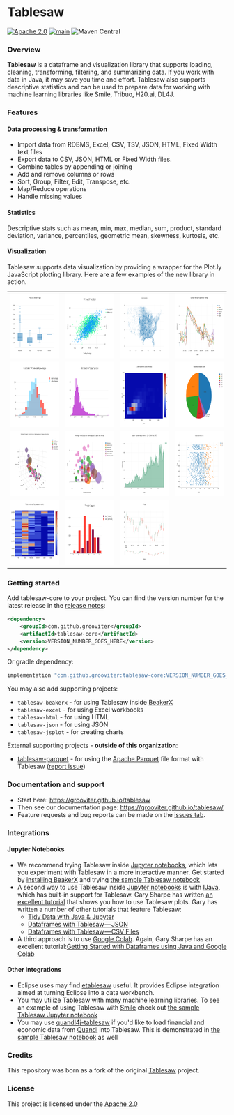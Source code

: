 Tablesaw
=======

[![Apache 2.0](https://img.shields.io/github/license/nebula-plugins/nebula-project-plugin.svg)](http://www.apache.org/licenses/LICENSE-2.0) [![main](https://github.com/grooviter/tablesaw/actions/workflows/tablesaw-release.yml/badge.svg)](https://github.com/grooviter/tablesaw/actions/workflows/tablesaw-release.yml) ![Maven Central](https://img.shields.io/maven-central/v/com.github.grooviter/tablesaw)

### Overview

__Tablesaw__ is a dataframe and visualization library that supports loading, cleaning, transforming, filtering, and summarizing data. 
If you work with data in Java, it may save you time and effort. Tablesaw also supports descriptive statistics and can 
be used to prepare data for working with machine learning libraries like Smile, Tribuo, H20.ai, DL4J.

### Features

#### Data processing & transformation

* Import data from RDBMS, Excel, CSV, TSV, JSON, HTML, Fixed Width text files
* Export data to CSV, JSON, HTML or Fixed Width files.
* Combine tables by appending or joining
* Add and remove columns or rows
* Sort, Group, Filter, Edit, Transpose, etc.
* Map/Reduce operations
* Handle missing values

#### Statistics

Descriptive stats such as mean, min, max, median, sum, product, standard deviation, variance, percentiles, 
geometric mean, skewness, kurtosis, etc.

#### Visualization

Tablesaw supports data visualization by providing a wrapper for the Plot.ly JavaScript plotting library. Here are a few examples of the new library in action.

<table>
  <tr>
    <td><img src="docs/guide/src/docs/images/eda/box1.png" alt="chart" width="230" height="150" /></td>
    <td><img src="docs/guide/src/docs/images/eda/scatter_2_Yaxes.png" alt="chart" width="230" height="150" /></td>
    <td><img src="docs/guide/src/docs/images/tornado.scatter.png" alt="chart" width="230" height="150" /></td>
    <td><img src="docs/guide/src/docs/images/eda/bush_time_series2.png" alt="chart" width="230" height="150" /></td> 
  </tr>
  <tr>
    <td><img src="docs/guide/src/docs/images/eda/hist_overlay.png" alt="chart" width="230" height="150" /></td>
    <td><img src="docs/guide/src/docs/images/eda/histogram2.png" alt="chart" width="230" height="150" /></td>
    <td><img src="docs/guide/src/docs/images/eda/histogram2d.png" alt="chart" width="230" height="150" /></td>
    <td><img src="docs/guide/src/docs/images/eda/pie.png" alt="chart" width="230" height="150" /></td> 
  </tr>
  <tr>
    <td><img src="docs/guide/src/docs/images/eda/wine_bubble_3d.png" alt="chart" width="230" height="150" /></td>
    <td><img src="docs/guide/src/docs/images/eda/wine_bubble_with_groups.png" alt="chart" width="230" height="150" /></td>
    <td><img src="docs/guide/src/docs/images/eda/robberies_area.png" alt="chart" width="230" height="150" /></td>
    <td><img src="docs/guide/src/docs/images/ml/regression/wins%20by%20year.png" alt="chart" width="230" height="150" /></td> 
  </tr>
  <tr>
    <td><img src="docs/guide/src/docs/images/eda/bush_heatmap1.png" alt="chart" width="230" height="150" /></td>
    <td><img src="docs/guide/src/docs/images/eda/tornado_bar_groups.png" alt="chart" width="230" height="150" /></td>
    <td><img src="docs/guide/src/docs/images/eda/ohlc1.png" alt="chart" width="230" height="150" /></td>
    <td></td> 
  </tr>
</table>

### Getting started

Add tablesaw-core to your project. You can find the version number for the latest release in the [release notes](https://github.com/grooviter/tablesaw/releases):

```xml
<dependency>
    <groupId>com.github.grooviter</groupId>
    <artifactId>tablesaw-core</artifactId>
    <version>VERSION_NUMBER_GOES_HERE</version>
</dependency>
```

Or gradle dependency:

```groovy
implementation "com.github.grooviter:tablesaw-core:VERSION_NUMBER_GOES_HERE"
```

You may also add supporting projects:
- `tablesaw-beakerx` - for using Tablesaw inside [BeakerX](http://beakerx.com/)
- `tablesaw-excel` - for using Excel workbooks
- `tablesaw-html` - for using HTML
- `tablesaw-json` - for using JSON
- `tablesaw-jsplot` - for creating charts

External supporting projects - **outside of this organization**:
- [tablesaw-parquet](https://github.com/tlabs-data/tablesaw-parquet) - for using the [Apache Parquet](https://parquet.apache.org/) file format with Tablesaw ([report issue](https://github.com/tlabs-data/tablesaw-parquet/issues))

### Documentation and support

* Start here:  https://grooviter.github.io/tablesaw
* Then see our documentation page: https://grooviter.github.io/tablesaw/ 
* Feature requests and bug reports can be made on the [issues tab](https://github.com/grooviter/tablesaw/issues).

### Integrations

#### Jupyter Notebooks

* We recommend trying Tablesaw inside [Jupyter notebooks](http://arogozhnikov.github.io/2016/09/10/jupyter-features.html), which lets you experiment with Tablesaw in a more interactive manner. Get started by [installing BeakerX](http://beakerx.com/documentation) and trying [the sample Tablesaw notebook](https://github.com/twosigma/beakerx/blob/master/doc/groovy/Tablesaw.ipynb)
* A second way to use Tablesaw inside [Jupyter notebooks](http://arogozhnikov.github.io/2016/09/10/jupyter-features.html) is with [IJava](https://github.com/SpencerPark/IJava), which has built-in support for Tablesaw. Gary Sharpe has written [an excellent tutorial](https://medium.com/@gmsharpe/java-jupyter-plotly-e1bbaa7f2be8) that shows you how to use Tablesaw plots. Gary has written a number of other tutorials that feature Tablesaw:
  * [Tidy Data with Java & Jupyter](https://medium.com/@gmsharpe/tidy-data-with-java-jupyter-b1e131b37ab0)
  * [Dataframes with Tablesaw — JSON](https://medium.com/@gmsharpe/dataframes-with-tablesaw-json-46dda9c8c217?source=your_stories_page----------------------------------------)
  * [Dataframes with Tablesaw — CSV Files](https://medium.com/@gmsharpe/importing-data-with-tablesaw-part-1-csv-files-3ac6f135cf6f?source=your_stories_page----------------------------------------)
* A third approach is to use [Google Colab](https://colab.research.google.com). Again, Gary Sharpe has an excellent tutorial:[Getting Started with Dataframes using Java and Google Colab](https://medium.com/@gmsharpe/getting-started-with-tablesaw-and-google-colab-65ef0cbe280c)

#### Other integrations

* Eclipse uses may find [etablesaw](https://github.com/hallvard/etablesaw) useful. It provides Eclipse integration aimed at turning Eclipse into a data workbench.   
* You may utilize Tablesaw with many machine learning libraries. To see an example of using Tablesaw with [Smile](https://haifengl.github.io) check out [the sample Tablesaw Jupyter notebook](https://github.com/twosigma/beakerx/blob/master/doc/groovy/Tablesaw.ipynb)
* You may use [quandl4j-tablesaw](http://quandl4j.org) if you'd like to load financial and economic data from [Quandl](https://www.quandl.com) into Tablesaw. This is demonstrated in [the sample Tablesaw notebook](https://github.com/twosigma/beakerx/blob/master/doc/groovy/Tablesaw.ipynb) as well

### Credits

This repository was born as a fork of the original [Tablesaw](https://github.com/jtablesaw/tablesaw) project.

### License

This project is licensed under the [Apache 2.0](https://www.apache.org/licenses/LICENSE-2.0)
